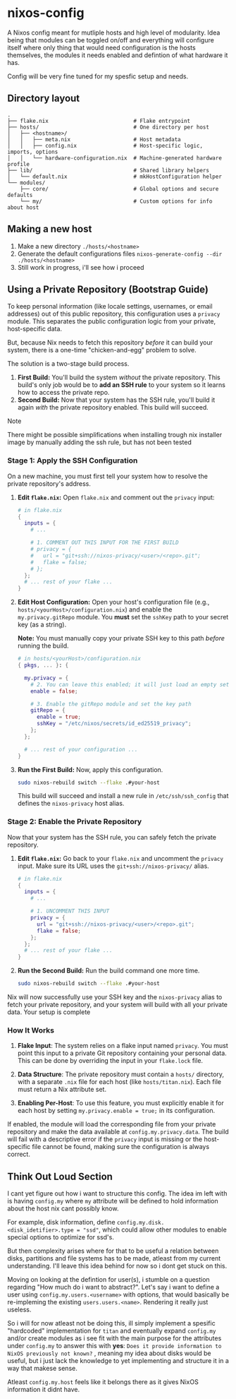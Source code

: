 # nixos-config

A Nixos config meant for mutliple hosts and high level of modularity. Idea
being that modules can be toggled on/off and everything will configure itself
where only thing that would need configuration is the hosts themselves, the
modules it needs enabled and defintion of what hardware it has.

Config will be very fine tuned for my spesfic setup and needs.

## Directory layout

```
.
├── flake.nix                           # Flake entrypoint
├── hosts/                              # One directory per host
│   ├── <hostname>/
│   │   ├── meta.nix                    # Host metadata
│   │   ├── config.nix                  # Host-specific logic, imports, options
│   │   └── hardware-configuration.nix  # Machine-generated hardware profile
├── lib/                                # Shared library helpers
│   └── default.nix                     # mkHostConfiguration helper
└── modules/
    ├── core/                           # Global options and secure defaults
    └── my/                             # Custom options for info about host
```

## Making a new host

1. Make a new directory `./hosts/<hostname>`
1. Generate the default configurations files `nixos-generate-config --dir ./hosts/<hostname>`
1. Still work in progress, i'll see how i proceed

## Using a Private Repository (Bootstrap Guide)

To keep personal information (like locale settings, usernames, or email
addresses) out of this public repository, this configuration uses a `privacy`
module. This separates the public configuration logic from your private,
host-specific data.

But, because Nix needs to fetch this repository *before* it can build your
system, there is a one-time "chicken-and-egg" problem to solve.

The solution is a two-stage build process.

1.  **First Build:** You'll build the system *without* the private repository.
This build's only job would be to **add an SSH rule** to your system so it
learns how to access the private repo.
2.  **Second Build:** Now that your system has the SSH rule, you'll build it
again *with* the private repository enabled. This build will succeed.

> [!NOTE]
> There might be possible simplifications when installing trough nix installer
> image by manually adding the ssh rule, but has not been tested

### Stage 1: Apply the SSH Configuration

On a new machine, you must first tell your system how to resolve the private
repository's address.

1.  **Edit `flake.nix`:**
    Open `flake.nix` and comment out the `privacy` input:

    ```nix
    # in flake.nix
    {
      inputs = {
        # ...

        # 1. COMMENT OUT THIS INPUT FOR THE FIRST BUILD
        # privacy = {
        #   url = "git+ssh://nixos-privacy/<user>/<repo>.git";
        #   flake = false;
        # };
      };
      # ... rest of your flake ...
    }
    ```

2.  **Edit Host Configuration:**
    Open your host's configuration file (e.g., `hosts/<yourHost>/configuration.nix`)
    and enable the `my.privacy.gitRepo` module. You **must** set the `sshKey`
    path to your secret key (as a string).

    **Note:** You must manually copy your private SSH key to this path *before*
    running the build.

    ```nix
    # in hosts/<yourHost>/configuration.nix
    { pkgs, ... }: {

      my.privacy = {
        # 2. You can leave this enabled; it will just load an empty set for now.
        enable = false;

        # 3. Enable the gitRepo module and set the key path
        gitRepo = {
          enable = true;
          sshKey = "/etc/nixos/secrets/id_ed25519_privacy";
        };
      };

      # ... rest of your configuration ...
    }
    ```

3.  **Run the First Build:**
    Now, apply this configuration.

    ```bash
    sudo nixos-rebuild switch --flake .#your-host
    ```

    This build will succeed and install a new rule in `/etc/ssh/ssh_config`
    that defines the `nixos-privacy` host alias.

### Stage 2: Enable the Private Repository

Now that your system has the SSH rule, you can safely fetch the private repository.

1.  **Edit `flake.nix`:**
    Go back to your `flake.nix` and uncomment the `privacy` input. Make sure
    its URL uses the `git+ssh://nixos-privacy/` alias.

    ```nix
    # in flake.nix
    {
      inputs = {
        # ...

        # 1. UNCOMMENT THIS INPUT
        privacy = {
          url = "git+ssh://nixos-privacy/<user>/<repo>.git";
          flake = false;
        };
      };
      # ... rest of your flake ...
    }
    ```

2.  **Run the Second Build:**
    Run the build command one more time.

    ```bash
    sudo nixos-rebuild switch --flake .#your-host
    ```

Nix will now successfully use your SSH key and the `nixos-privacy` alias to
fetch your private repository, and your system will build with all your private
data. Your setup is complete


### How It Works
1. **Flake Input**: The system relies on a flake input named `privacy`.
You must point this input to a private Git repository containing your personal
data. This can be done by overriding the input in your `flake.lock` file.

1. **Data Structure**: The private repository must contain a `hosts/`
directory, with a separate `.nix` file for each host (like `hosts/titan.nix`).
Each file must return a Nix attribute set.

1. **Enabling Per-Host**: To use this feature, you must explicitly enable it
for each host by setting `my.privacy.enable = true;` in its configuration.

If enabled, the module will load the corresponding file from your private
repository and make the data available at `config.my.privacy.data`. The build
will fail with a descriptive error if the `privacy` input is missing or the
host-specific file cannot be found, making sure the configuration is always
correct.

## Think Out Loud Section

I cant yet figure out how i want to structure this config. The idea im left with
is having `config.my` where `my` attribute will be defined to hold information
about the host nix cant possibly know.

For example, disk information, define `config.my.disk.<disk_idetifier>.type = "ssd"`,
which could allow other modules to enable special options to optimize for ssd's.

But then complexity arises where for that to be useful a relation between disks,
partitions and file systems has to be made, atleast from my current understanding.
I'll leave this idea behind for now so i dont get stuck on this.

Moving on looking at the defintion for user(s), i stumble on a question regarding
"How much do i want to abstract?". Let's say i want to define a user using
`config.my.users.<username>` with options, that would basically be re-impleming
the existing `users.users.<name>`. Rendering it really just useless.

So i will for now atleast not be doing this, ill simply implement a spesific "hardcoded"
implementation for `titan` and eventually expand `config.my` and/or create modules
as i see fit with the main purpose for the attributes under `config.my` to
answer this with **yes**: `Does it provide information to NixOS previously not known?`
, meaning my idea about disks would be useful, but i just lack the knowledge to
yet implementing and structure it in a way that makese sense.

Atleast `config.my.host` feels like it belongs there as it gives NixOS information
it didnt have.
